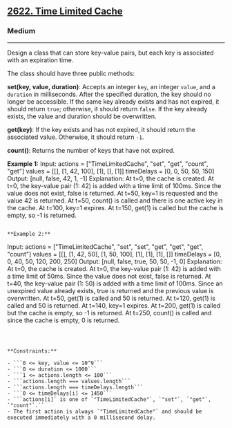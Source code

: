 ## [2622. Time Limited Cache](https://leetcode.com/problems/cache-with-time-limit)

### Medium

---

Design a class that can store key-value pairs, but each key is associated with an expiration time.

The class should have three public methods:

**set(key, value, duration)**: Accepts an integer `key`, an integer `value`, and a `duration` in milliseconds. After the specified duration, the key should no longer be accessible. If the same key already exists and has not expired, it should return `true`; otherwise, it should return `false`. If the key already exists, the value and duration should be overwritten.

**get(key)**: If the key exists and has not expired, it should return the associated value. Otherwise, it should return `-1`.

**count()**: Returns the number of keys that have not expired.

 

**Example 1:**
Input:
actions = ["TimeLimitedCache", "set", "get", "count", "get"]
values = [[], [1, 42, 100], [1], [], [1]]
timeDelays = [0, 0, 50, 50, 150]
Output: [null, false, 42, 1, -1]
Explanation:
At t=0, the cache is created.
At t=0, the key-value pair (1: 42) is added with a time limit of 100ms. Since the value does not exist, false is returned.
At t=50, key=1 is requested and the value 42 is returned.
At t=50, count() is called and there is one active key in the cache.
At t=100, key=1 expires.
At t=150, get(1) is called but the cache is empty, so -1 is returned.
```

**Example 2:**

```
Input:
actions = ["TimeLimitedCache", "set", "set", "get", "get", "get", "count"]
values = [[], [1, 42, 50], [1, 50, 100], [1], [1], [1], []]
timeDelays = [0, 0, 40, 50, 120, 200, 250]
Output: [null, false, true, 50, 50, -1, 0]
Explanation:
At t=0, the cache is created.
At t=0, the key-value pair (1: 42) is added with a time limit of 50ms. Since the value does not exist, false is returned.
At t=40, the key-value pair (1: 50) is added with a time limit of 100ms. Since an unexpired value already exists, true is returned and the previous value is overwritten.
At t=50, get(1) is called and 50 is returned.
At t=120, get(1) is called and 50 is returned.
At t=140, key=1 expires.
At t=200, get(1) is called but the cache is empty, so -1 is returned.
At t=250, count() is called and since the cache is empty, 0 is returned.
```

 

**Constraints:**

- ```0 <= key, value <= 10^9```
- ```0 <= duration <= 1000```
- ```1 <= actions.length <= 100```
- ```actions.length === values.length```
- ```actions.length === timeDelays.length```
- ```0 <= timeDelays[i] <= 1450```
- ```actions[i]` is one of `"TimeLimitedCache"`, `"set"`, `"get"`, `"count"`.``
- The first action is always `"TimeLimitedCache"` and should be executed immediately with a 0 millisecond delay.
```
